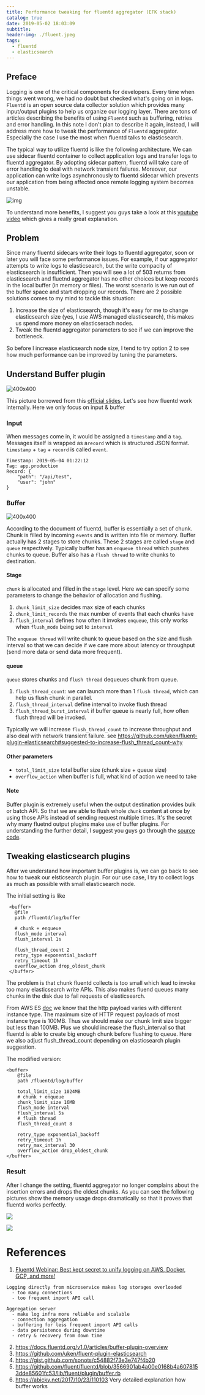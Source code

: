 ```yaml
---
title: Performance tweaking for fluentd aggregator (EFK stack)
catalog: true
date: 2019-05-02 18:03:09
subtitle:
header-img: ./fluent.jpeg
tags:
  - fluentd
  - elasticsearch
---
```


## Preface

Logging is one of the critical components for developers. Every time when things went wrong, we had no doubt but checked what's going on in logs. `Fluentd` is an open source data collector solution which provides many input/output plugins to help us organize our logging layer. There are tons of articles describing the benefits of using `Fluentd` such as buffering, retries and error handling. In this note I don't plan to describe it again, instead, I will address more how to tweak the performance of `Fluentd` aggregator. Especially the case I use the most when fluentd talks to elasticsearch.

The typical way to utilize fluentd is like the following architecture. We can use sidecar fluentd container to collect application logs and transfer logs to fluentd aggregator. By adopting sidecar pattern, fluentd will take care of error handling to deal with network transient failures. Moreover, our application can write logs asynchronously to fluentd sidecar which prevents our application from being affected once remote logging system becomes unstable.

![img](https://docs.fluentd.org/images/fluentd_ha.png)

To understand more benefits, I suggest you guys take a look at this [youtube video](https://www.youtube.com/watch?v=aeGADcC-hUA) which gives a really great explanation. 

## Problem

Since many fluentd sidecars write their logs to fluentd aggregator, soon or later you will face some performance issues. For example, if our aggregator attempts to write logs to elasticsearch, but the write compacity of elasticsearch is insufficient. Then you will see a lot of 503 returns from elasticsearch and fluetnd aggregator has no other choices but keep records in the local buffer (in memory or files). The worst scenario is we run out of the buffer space and start dropping our records. There are 2 possible solutions comes to my mind to tackle this situation:

1. Increase the size of elasticsearch, though it's easy for me to change elasticsearch size (yes, I use AWS managed elasticsearch), this makes us spend more money on elasticserach nodes.
2. Tweak the fluentd aggregator parameters to see if we can improve the bottleneck.

So before I increase elasticsearch node size, I tend to try option 2 to see how much performance can be improved by tuning the parameters.

##  Understand Buffer plugin

![400x400](./architecture.png)

This picture borrowed from this [official slides](https://www.slideshare.net/tagomoris/fluentd-overview-now-and-then). Let's see how fluentd work internally. Here we only focus on input & buffer 

### Input 

When messages come in, it would be assigned a `timestamp` and a `tag`. Messages itself is wrapped as a`record` which is structured JSON format. `timestamp` + `tag` + `record` is called `event`.

```
Timestamp: 2019-05-04 01:22:12
Tag: app.production
Record: {
	"path": "/api/test",
	"user": "john"
}
```



### Buffer

![400x400](https://docs.fluentd.org/images/fluentd-v0.14-plugin-api-overview.png)

According to the document of fluentd, buffer is essentially a set of chunk.  Chunk is filled by incoming `events` and is written into file or memory. Buffer actually has 2 stages to store chunks. These 2 stages are called `stage` and `queue` respectively. Typically buffer has an `enqueue thread` which pushes chunks to queue. Buffer also has a `flush thread` to write chunks to destination.

#### Stage

`chunk` is allocated and filled in the `stage` level. Here we can specify some parameters to change the behavior of allocation and flushing.

1. `chunk_limit_size` decides max size of each chunks
2. `chunk_limit_records` the max number of events that each chunks have
3. `flush_interval` defines how often it invokes `enqueue`, this only works when `flush_mode` being set to `interval`

The `enqueue thread` will write chunk to queue based on the size and flush interval so that we can decide if we care more about latency or throughput (send more data or send data more frequent).

#### queue

`queue` stores chunks and `flush thread` dequeues chunk from queue.

1. `flush_thread_count`: we can launch more than 1 `flush thread`, which can help us flush chunk in parallel.
2. `flush_thread_interval` define interval to invoke flush thread
3. `flush_thread_burst_interval` if buffer queue is nearly full, how often flush thread will be invoked.

Typically we will increase `flush_thread_count` to increase throughput and also deal with network transient failure. see https://github.com/uken/fluent-plugin-elasticsearch#suggested-to-increase-flush_thread_count-why

#### Other parameters

- `total_limit_size` total buffer size (chunk size + queue size)
- `overflow_action` when buffer is full, what kind of action we need to take

#### Note

Buffer plugin is extremely useful when the output destination provides bulk or batch API. So that we are able to flush whole `chunk` content at once by using those APIs instead of sending request multiple times. It's the secret why many fluetnd output plugins make use of buffer plugins. For understanding the further detail, I suggest you guys go through the [source code](https://github.com/fluent/fluentd/blob/master/lib/fluent/plugin/output.rb).

## Tweaking elasticsearch plugins

After we understand how important buffer plugins is, we can go back to see how to tweak our elsticsearch plugin. For our use case, I try to collect logs as much as possible with small elasticsearch node.

The initial setting is like

```
 <buffer>
   @file
   path /fluentd/log/buffer

   # chunk + enqueue
   flush_mode interval
   flush_interval 1s

   flush_thread_count 2
   retry_type exponential_backoff
   retry_timeout 1h
   overflow_action drop_oldest_chunk
 </buffer>
```

The problem is that chunk fluentd collects is too small which lead to invoke too many elasticsearch write APIs. This also makes fluend queues many chunks in the disk due to fail requests of elasticsearch.

From AWS ES [doc](https://docs.aws.amazon.com/elasticsearch-service/latest/developerguide/aes-limits.html) we know that the http payload varies with different instance type. The maximum size of HTTP request payloads of most instance type is 100MB. Thus we should make our chunk limit size bigger but less than 100MB. Plus we should increase the flush_interval so that fluentd is able to create big enough chunk before flushing to queue. Here we also adjust flush_thread_count depending on elasticsearch plugin suggestion.

The modified version:

    <buffer>
      	@file
      	path /fluentd/log/buffer

      	total_limit_size 1024MB
      	# chunk + enqueue
        chunk_limit_size 16MB
        flush_mode interval
        flush_interval 5s
        # flush thread
        flush_thread_count 8

        retry_type exponential_backoff
        retry_timeout 1h
        retry_max_interval 30
        overflow_action drop_oldest_chunk
    </buffer>
### Result

After I change the setting, fluentd aggregator no longer complains about the insertion errors and drops the oldest chunks.
As you can see the following pictures show the memory usage drops dramatically so that it proves that fluentd works perfectly.

![](./before.png)

![](./after.png)

# References

1. [Fluentd Webinar: Best kept secret to unify logging on AWS, Docker, GCP, and more!](https://www.youtube.com/watch?v=aeGADcC-hUA)

```
Logging directly from microservice makes log storages overloaded
  - too many connections
  - too frequent import API call

Aggregation server
  - make log infra more reliable and scalable
  - connection aggregation
  - buffering for less frequent import API calls
  - data persistence during downtime
  - retry & recovery from down time
```

2. https://docs.fluentd.org/v1.0/articles/buffer-plugin-overview
3. https://github.com/uken/fluent-plugin-elasticsearch
4. https://gist.github.com/sonots/c54882f73e3e747f4b20
5. https://github.com/fluent/fluentd/blob/3566901ab4a00e0168b4a6078153dde85601fc53/lib/fluent/plugin/buffer.rb
6. https://abicky.net/2017/10/23/110103 Very detailed explanation how buffer works

